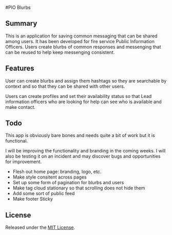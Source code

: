 #PIO Blurbs

## Summary
This is an application for saving common messaging that can be shared among users. It has been developed for fire service Public Information Officers. Users create blurbs of common responses and messenging that can be reused to help keep messenging consistent. 

## Features
User can create blurbs and assign them hashtags so they are searchable by context and so that they can be shared with other users.

Users can create profiles and set their availability status so that Lead information officers who are looking for help can see who is available and make contact.

## Todo
This app is obviously bare bones and needs quite a bit of work but it is functional.

I will be improving the functionality and branding in the coming weeks. I will also be testing it on an incident and may discover bugs and opportunities for improvement.

- Flesh out home page: branding, logo, etc.
- Make style consitent across pages
- Set up some form of pagination for blurbs and users
- Make tag cloud stationary so that scrolling does not hide them
- Add some sort of public feed
- Make footer Sticky

## License

Released under the [MIT License](https://opensource.org/licenses/MIT).
